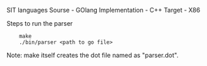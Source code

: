 SIT languages
Sourse - GOlang
Implementation - C++
Target - X86

Steps to run the parser 
```
	make
	./bin/parser <path to go file>
```


Note: make itself creates the dot file named as "parser.dot".
